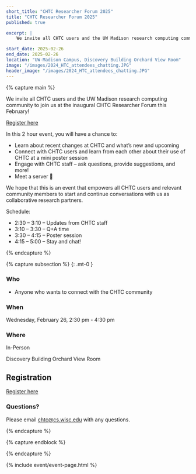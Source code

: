 ```yaml
---
short_title: "CHTC Researcher Forum 2025"
title: "CHTC Researcher Forum 2025"
published: true

excerpt: |
    We invite all CHTC users and the UW Madison research computing community to join us at the inaugural CHTC Researcher Forum this February! 

start_date: 2025-02-26
end_date: 2025-02-26
location: "UW-Madison Campus, Discovery Building Orchard View Room"
image: "/images/2024_HTC_attendees_chatting.JPG"
header_image: "/images/2024_HTC_attendees_chatting.JPG"
---
```


{% capture main %}

We invite all CHTC users and the UW Madison research computing community to join us at the inaugural CHTC Researcher Forum this February! 

<div class="d-flex mb-3">
	<div class="p-3 m-auto">
		<a class="btn btn-primary" href="https://uwmadison.co1.qualtrics.com/jfe/form/SV_elMPzasJgsUGxfw">Register here</a>
	</div>
</div>

In this 2 hour event, you will have a chance to: 
* Learn about recent changes at CHTC and what’s new and upcoming
* Connect with CHTC users and learn from each other about their use of CHTC at a mini poster session
* Engage with CHTC staff – ask questions, provide suggestions, and more!
* Meet a server 🙂

We hope that this is an event that empowers all CHTC users and relevant community members to start and continue conversations with us as collaborative research partners. 

Schedule:
* 2:30 – 3:10 – Updates from CHTC staff
* 3:10 – 3:30 – Q+A time
* 3:30 – 4:15 – Poster session
* 4:15 – 5:00 – Stay and chat!

{% endcapture %}

{% capture subsection %}
{: .mt-0 }

### Who

* Anyone who wants to connect with the CHTC community

### When

Wednesday, February 26, 2:30 pm - 4:30 pm

### Where

In-Person

Discovery Building Orchard View Room

## Registration

[Register here](https://uwmadison.co1.qualtrics.com/jfe/form/SV_elMPzasJgsUGxfw)

### Questions?

Please email <chtc@cs.wisc.edu> with any questions.

{% endcapture %}

{% capture endblock %}


{% endcapture %}

{% include event/event-page.html %}
